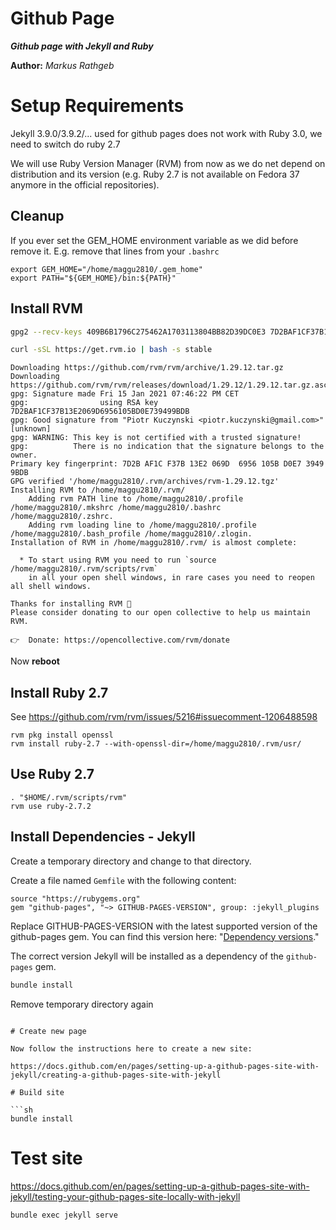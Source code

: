 Github Page
==============

***Github page with Jekyll and Ruby***

**Author:** *Markus Rathgeb*

# Setup Requirements

Jekyll 3.9.0/3.9.2/... used for github pages does not work with Ruby 3.0, we need to switch do ruby 2.7

We will use Ruby Version Manager (RVM) from now as we do net depend on distribution and its version (e.g. Ruby 2.7 is not available on Fedora 37 anymore in the official repositories).

## Cleanup

If you ever set the GEM_HOME environment variable as we did before remove it.
E.g. remove that lines from your `.bashrc`

```
export GEM_HOME="/home/maggu2810/.gem_home"
export PATH="${GEM_HOME}/bin:${PATH}"
```

## Install RVM

```sh
gpg2 --recv-keys 409B6B1796C275462A1703113804BB82D39DC0E3 7D2BAF1CF37B13E2069D6956105BD0E739499BDB

curl -sSL https://get.rvm.io | bash -s stable
```

```text
Downloading https://github.com/rvm/rvm/archive/1.29.12.tar.gz
Downloading https://github.com/rvm/rvm/releases/download/1.29.12/1.29.12.tar.gz.asc
gpg: Signature made Fri 15 Jan 2021 07:46:22 PM CET
gpg:                using RSA key 7D2BAF1CF37B13E2069D6956105BD0E739499BDB
gpg: Good signature from "Piotr Kuczynski <piotr.kuczynski@gmail.com>" [unknown]
gpg: WARNING: This key is not certified with a trusted signature!
gpg:          There is no indication that the signature belongs to the owner.
Primary key fingerprint: 7D2B AF1C F37B 13E2 069D  6956 105B D0E7 3949 9BDB
GPG verified '/home/maggu2810/.rvm/archives/rvm-1.29.12.tgz'
Installing RVM to /home/maggu2810/.rvm/
    Adding rvm PATH line to /home/maggu2810/.profile /home/maggu2810/.mkshrc /home/maggu2810/.bashrc /home/maggu2810/.zshrc.
    Adding rvm loading line to /home/maggu2810/.profile /home/maggu2810/.bash_profile /home/maggu2810/.zlogin.
Installation of RVM in /home/maggu2810/.rvm/ is almost complete:

  * To start using RVM you need to run `source /home/maggu2810/.rvm/scripts/rvm`
    in all your open shell windows, in rare cases you need to reopen all shell windows.

Thanks for installing RVM 🙏
Please consider donating to our open collective to help us maintain RVM.

👉  Donate: https://opencollective.com/rvm/donate
```

Now **reboot**

## Install Ruby 2.7

See https://github.com/rvm/rvm/issues/5216#issuecomment-1206488598

```
rvm pkg install openssl
rvm install ruby-2.7 --with-openssl-dir=/home/maggu2810/.rvm/usr/
```

## Use Ruby 2.7

```
. "$HOME/.rvm/scripts/rvm"
rvm use ruby-2.7.2
```

## Install Dependencies - Jekyll

Create a temporary directory and change to that directory.

Create a file named `Gemfile` with the following content:

```text
source "https://rubygems.org"
gem "github-pages", "~> GITHUB-PAGES-VERSION", group: :jekyll_plugins
```

Replace GITHUB-PAGES-VERSION with the latest supported version of the github-pages gem. You can find this version here: "[Dependency versions](https://pages.github.com/versions/)."

The correct version Jekyll will be installed as a dependency of the `github-pages` gem.

```sh
bundle install
```

Remove temporary directory again
```

# Create new page

Now follow the instructions here to create a new site:

https://docs.github.com/en/pages/setting-up-a-github-pages-site-with-jekyll/creating-a-github-pages-site-with-jekyll

# Build site

```sh
bundle install
```

# Test site

https://docs.github.com/en/pages/setting-up-a-github-pages-site-with-jekyll/testing-your-github-pages-site-locally-with-jekyll

```sh
bundle exec jekyll serve
```
